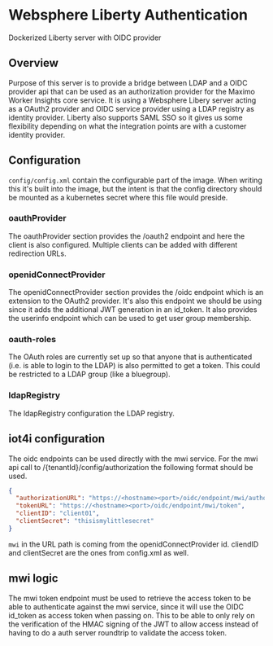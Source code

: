 # Websphere Liberty Authentication
Dockerized Liberty server with OIDC provider

## Overview
Purpose of this server is to provide a bridge between LDAP and a OIDC provider api that can be used as an authorization provider for the Maximo Worker Insights core service.
It is using a Websphere Libery server acting as a OAuth2 provider and OIDC service provider using a LDAP registry as identity provider.
Liberty also supports SAML SSO so it gives us some flexibility depending on what the integration points are with a customer identity provider.

## Configuration
`config/config.xml` contain the configurable part of the image. When writing this it's built into the image, but the intent is that the config directory should be mounted as a kubernetes secret where this file would preside.
### oauthProvider
The oauthProvider section provides the /oauth2 endpoint and here the client is also configured. Multiple clients can be added with different redirection URLs.
### openidConnectProvider
The openidConnectProvider section provides the /oidc endpoint which is an extension to the OAuth2 provider. It's also this endpoint we should be using since it adds the additional JWT generation in an id_token. It also provides the userinfo endpoint which can be used to get user group membership.
### oauth-roles
The OAuth roles are currently set up so that anyone that is authenticated (i.e. is able to login to the LDAP) is also permitted to get a token. This could be restricted to a LDAP group (like a bluegroup).
### ldapRegistry
The ldapRegistry configuration the LDAP registry. 

## iot4i configuration
The oidc endpoints can be used directly with the mwi service. For the mwi api call to /{tenantId}/config/authorization the following format should be used.
```json
{
  "authorizationURL": "https://<hostname><port>/oidc/endpoint/mwi/authorize",
  "tokenURL": "https://<hostname><port>/oidc/endpoint/mwi/token",
  "clientID": "client01",
  "clientSecret": "thisismylittlesecret"
}
```
`mwi` in the URL path is coming from the openidConnectProvider id. cliendID and clientSecret are the ones from config.xml as well.
## mwi logic
The mwi token endpoint must be used to retrieve the access token to be able to authenticate against the mwi service, since it will use the OIDC id_token as access token when passing on. This to be able to only rely on the verification of the HMAC signing of the JWT to allow access instead of having to do a auth server roundtrip to validate the access token.
